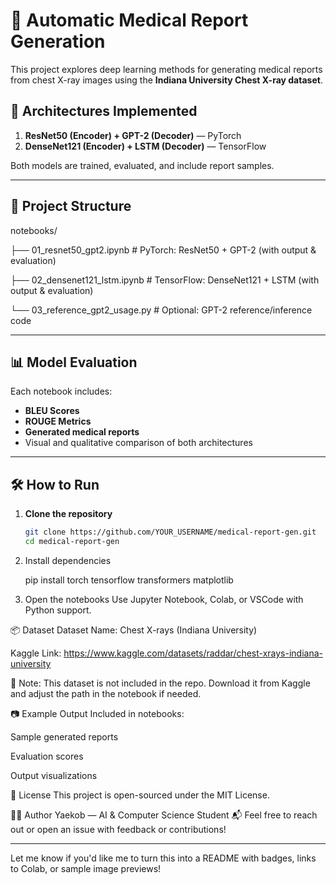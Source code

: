 # 🏥 Automatic Medical Report Generation

This project explores deep learning methods for generating medical reports from chest X-ray images using the **Indiana University Chest X-ray dataset**.

## 🧠 Architectures Implemented

1. **ResNet50 (Encoder) + GPT-2 (Decoder)** — PyTorch  
2. **DenseNet121 (Encoder) + LSTM (Decoder)** — TensorFlow

Both models are trained, evaluated, and include report samples.

---

## 📁 Project Structure

notebooks/

├── 01_resnet50_gpt2.ipynb # PyTorch: ResNet50 + GPT-2 (with output & evaluation)

├── 02_densenet121_lstm.ipynb # TensorFlow: DenseNet121 + LSTM (with output & evaluation)

└── 03_reference_gpt2_usage.py # Optional: GPT-2 reference/inference code


---

## 📊 Model Evaluation

Each notebook includes:
- **BLEU Scores**
- **ROUGE Metrics**
- **Generated medical reports**
- Visual and qualitative comparison of both architectures

---

## 🛠️ How to Run

1. **Clone the repository**
   ```bash
   git clone https://github.com/YOUR_USERNAME/medical-report-gen.git
   cd medical-report-gen

2. Install dependencies

   pip install torch tensorflow transformers matplotlib
3. Open the notebooks
Use Jupyter Notebook, Colab, or VSCode with Python support.

📦 Dataset
Dataset Name: Chest X-rays (Indiana University)

Kaggle Link: https://www.kaggle.com/datasets/raddar/chest-xrays-indiana-university

📌 Note: This dataset is not included in the repo. Download it from Kaggle and adjust the path in the notebook if needed.

📷 Example Output
Included in notebooks:

Sample generated reports

Evaluation scores

Output visualizations

📄 License
This project is open-sourced under the MIT License.

🙋‍♂️ Author
Yaekob — AI & Computer Science Student
📬 Feel free to reach out or open an issue with feedback or contributions!



---

Let me know if you'd like me to turn this into a README with badges, links to Colab, or sample image previews!
